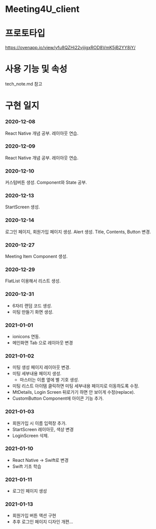 # Meeting4U_client
# 프로토타입
https://ovenapp.io/view/yfu8QZHi22vjijgxROD8VmK5jB2YY8iY/

# 사용 기능 및 속성
tech_note.md 참고

# 구현 일지
### 2020-12-08
React Native 개념 공부. 레이아웃 연습.

### 2020-12-09
React Native 개념 공부. 레이아웃 연습.

### 2020-12-10
커스텀버튼 생성. Component와 State 공부.

### 2020-12-13
StartScreen 생성. 

### 2020-12-14
로그인 페이지, 회원가입 페이지 생성.
Alert 생성. Title, Contents, Button 변경. 

### 2020-12-27
Meeting Item Component 생성.

### 2020-12-29
FlatList 이용해서 리스트 생성.

### 2020-12-31
- 6자리 랜덤 코드 생성.
- 미팅 만들기 화면 생성.

### 2021-01-01
- ionicons 연동.
- 메인화면 Tab 으로 레이아웃 변경

### 2021-01-02
- 미팅 생성 페이지 레이아웃 변경.
-  미팅 세부내용 페이지 생성. 
    - 마스터는 이름 옆에 별 기호 생성.
- 미팅 리스트 아이템 클릭하면 미팅 세부내용 페이지로 이동하도록 수정.
- MtDetails, Login Screen 뒤로가기 하면 안 보이게 수정(replace).
- CustomButton Component에 아이콘 기능 추가.

### 2021-01-03
- 회원가입 시 이름 입력창 추가.
- StartScreen 레이아웃, 색상 변경
- LoginScreen 삭제.

### 2021-01-10
- React Native -> Swift로 변경
- Swift 기초 학습

### 2021-01-11
- 로그인 페이지 생성

### 2021-01-13
- 회원가입 버튼 액션 구현
- 추후 로그인 페이지 디자인 개편...
